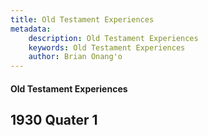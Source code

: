 ```yaml
---
title: Old Testament Experiences
metadata:
    description: Old Testament Experiences
    keywords: Old Testament Experiences
    author: Brian Onang'o
---
```


#### Old Testament Experiences

## 1930 Quater 1
